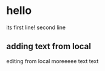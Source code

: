 # hello
its first line!
second line
## adding text from local
editing from local
moreeeee text
text 